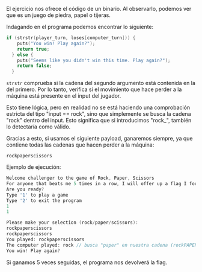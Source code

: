El ejercicio nos ofrece el código de un binario. Al observarlo, podemos ver que es un juego de piedra, papel o tijeras.

Indagando en el programa podemos encontrar lo siguiente:

```c
if (strstr(player_turn, loses[computer_turn])) {
    puts("You win! Play again?");
    return true;
  } else {
    puts("Seems like you didn't win this time. Play again?");
    return false;
  }
```

`strstr` comprueba si la cadena del segundo argumento está contenida en la del primero. Por lo tanto, verifica si el movimiento que hace perder a la máquina está presente en el input del jugador.

Esto tiene lógica, pero en realidad no se está haciendo una comprobación estricta del tipo "input == rock", sino que simplemente se busca la cadena "rock" dentro del input. Esto significa que si introducimos "rock\_", también lo detectaría como válido.

Gracias a esto, si usamos el siguiente payload, ganaremos siempre, ya que contiene todas las cadenas que hacen perder a la máquina:

```
rockpaperscissors
```

Ejemplo de ejecución:

```c
Welcome challenger to the game of Rock, Paper, Scissors
For anyone that beats me 5 times in a row, I will offer up a flag I found
Are you ready?
Type '1' to play a game
Type '2' to exit the program
1
1

Please make your selection (rock/paper/scissors):
rockpaperscissors
rockpaperscissors
You played: rockpaperscissors
The computer played: rock // busca "paper" en nuestra cadena (rockPAPERscissors)
You win! Play again?
```

Si ganamos 5 veces seguidas, el programa nos devolverá la flag.
